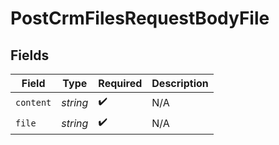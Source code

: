 # PostCrmFilesRequestBodyFile


## Fields

| Field              | Type               | Required           | Description        |
| ------------------ | ------------------ | ------------------ | ------------------ |
| `content`          | *string*           | :heavy_check_mark: | N/A                |
| `file`             | *string*           | :heavy_check_mark: | N/A                |